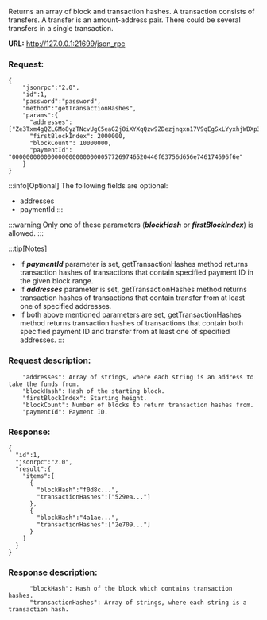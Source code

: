Returns an array of block and transaction hashes. A transaction consists of transfers. A transfer is an amount-address pair. There could be several transfers in a single transaction.

**URL:** http://127.0.0.1:21699/json_rpc

### Request:
```
{
    "jsonrpc":"2.0",
    "id":1,
    "password":"password",
    "method":"getTransactionHashes",
    "params":{
      "addresses":["Ze3Txm4gQZLGMo8yzTNcvUgC5eaG2j8iXYXqQzw9ZDezjnqxn17V9qEgSxLYyxhjWDXp32VbtEsEdTPNSj4fM7rT1LJmzpute"],
      "firstBlockIndex": 2000000,
      "blockCount": 10000000,
      "paymentId": "00000000000000000000000000577269746520446f63756d656e746174696f6e" 
    }
}
```

:::info[Optional]
The following fields are optional:
 - addresses
 - paymentId
:::

:::warning
 Only one of these parameters (***blockHash*** or ***firstBlockIndex***) is allowed.
:::

:::tip[Notes]
- If ***paymentId*** parameter is set, getTransactionHashes method returns transaction hashes of transactions that contain specified payment ID in the given block range.
- If ***addresses*** parameter is set, getTransactionHashes method returns transaction hashes of transactions that contain transfer from at least one of specified addresses.
- If both above mentioned parameters are set, getTransactionHashes method returns transaction hashes of transactions that contain both specified payment ID and transfer from at least one of specified addresses.
:::

### Request description:
```
    "addresses": Array of strings, where each string is an address to take the funds from.
    "blockHash": Hash of the starting block.
    "firstBlockIndex": Starting height.
    "blockCount": Number of blocks to return transaction hashes from.
    "paymentId": Payment ID.
```

### Response:
```
{
  "id":1,
  "jsonrpc":"2.0",
  "result":{
    "items":[
      {
        "blockHash":"f0d8c...",
        "transactionHashes":["529ea..."]
      },
      {
        "blockHash":"4a1ae...",
        "transactionHashes":["2e709..."]
      }
    ]
  }
}
```

### Response description:
```
      "blockHash": Hash of the block which contains transaction hashes.
      "transactionHashes": Array of strings, where each string is a transaction hash.
```